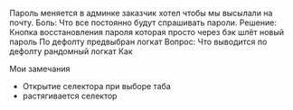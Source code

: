 Пароль меняется в админке заказчик хотел чтобы мы высылали на почту. 
	Боль: Что все постоянно будут спрашивать пароли. 
	Решение: Кнопка восстановления пароля которая просто через бэк шлёт новый пароль 
По дефолту предвыбран логкат
	 Вопрос: Что выводится по дефолту
	 рандомный логкат
Как 



Мои замечания 
+ Открытие селектора при выборе таба
+ растягивается селектор
